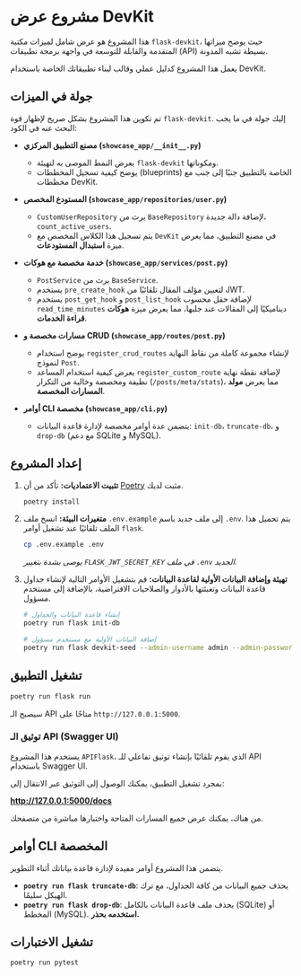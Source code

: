 # مشروع عرض DevKit

هذا المشروع هو عرض شامل لميزات مكتبة `flask-devkit`، حيث يوضح ميزاتها المتقدمة والقابلة للتوسعة في واجهة برمجة تطبيقات (API) بسيطة تشبه المدونة.

يعمل هذا المشروع كدليل عملي وقالب لبناء تطبيقاتك الخاصة باستخدام DevKit.

## جولة في الميزات

تم تكوين هذا المشروع بشكل صريح لإظهار قوة `flask-devkit`. إليك جولة في ما يجب البحث عنه في الكود:

-   **مصنع التطبيق المركزي (`showcase_app/__init__.py`)**
    -   يعرض النمط الموصى به لتهيئة `flask-devkit` ومكوناتها.
    -   يوضح كيفية تسجيل المخططات (blueprints) الخاصة بالتطبيق جنبًا إلى جنب مع مخططات DevKit.

-   **المستودع المخصص (`showcase_app/repositories/user.py`)**
    -   `CustomUserRepository` يرث من `BaseRepository` لإضافة دالة جديدة، `count_active_users`.
    -   يتم تسجيل هذا الكلاس المخصص مع `DevKit` في مصنع التطبيق، مما يعرض ميزة **استبدال المستودعات**.

-   **خدمة مخصصة مع هوكات (`showcase_app/services/post.py`)**
    -   `PostService` يرث من `BaseService`.
    -   يستخدم `pre_create_hook` لتعيين مؤلف المقال تلقائيًا من JWT.
    -   يستخدم `post_get_hook` و `post_list_hook` لإضافة حقل محسوب `read_time_minutes` ديناميكيًا إلى المقالات عند جلبها، مما يعرض ميزة **هوكات قراءة الخدمات**.

-   **مسارات مخصصة و CRUD (`showcase_app/routes/post.py`)**
    -   يوضح استخدام `register_crud_routes` لإنشاء مجموعة كاملة من نقاط النهاية لنموذج `Post`.
    -   يعرض كيفية استخدام المساعد `register_custom_route` لإضافة نقطة نهاية نظيفة ومخصصة وخالية من التكرار (`/posts/meta/stats`)، مما يعرض **مولد المسارات المخصصة**.

-   **أوامر CLI مخصصة (`showcase_app/cli.py`)**
    -   يتضمن عدة أوامر مخصصة لإدارة قاعدة البيانات: `init-db`، `truncate-db`، و `drop-db` (مع دعم SQLite و MySQL).

## إعداد المشروع

1.  **تثبيت الاعتماديات:**
    تأكد من أن [Poetry](https://python-poetry.org/) مثبت لديك.

    ```bash
    poetry install
    ```

2.  **متغيرات البيئة:**
    انسخ ملف `.env.example` إلى ملف جديد باسم `.env`. يتم تحميل هذا الملف تلقائيًا عند تشغيل أوامر `flask`.

    ```bash
    cp .env.example .env
    ```
    *يوصى بشدة بتغيير `FLASK_JWT_SECRET_KEY` في ملف `.env` الجديد.*

3.  **تهيئة وإضافة البيانات الأولية لقاعدة البيانات:**
    قم بتشغيل الأوامر التالية لإنشاء جداول قاعدة البيانات وتعبئتها بالأدوار والصلاحيات الافتراضية، بالإضافة إلى مستخدم مسؤول.

    ```bash
    # إنشاء قاعدة البيانات والجداول
    poetry run flask init-db

    # إضافة البيانات الأولية مع مستخدم مسؤول
    poetry run flask devkit-seed --admin-username admin --admin-password your_chosen_password
    ```

## تشغيل التطبيق

```bash
poetry run flask run
```

سيصبح الـ API متاحًا على `http://127.0.0.1:5000`.

### توثيق الـ API (Swagger UI)

يستخدم هذا المشروع `APIFlask`، الذي يقوم تلقائيًا بإنشاء توثيق تفاعلي للـ API باستخدام Swagger UI.

بمجرد تشغيل التطبيق، يمكنك الوصول إلى التوثيق عبر الانتقال إلى:

**http://127.0.0.1:5000/docs**

من هناك، يمكنك عرض جميع المسارات المتاحة واختبارها مباشرة من متصفحك.

## أوامر CLI المخصصة

يتضمن هذا المشروع أوامر مفيدة لإدارة قاعدة بياناتك أثناء التطوير.

-   **`poetry run flask truncate-db`**: يحذف جميع البيانات من كافة الجداول، مع ترك الهيكل سليمًا.
-   **`poetry run flask drop-db`**: يحذف ملف قاعدة البيانات بالكامل (SQLite) أو المخطط (MySQL). **استخدمه بحذر.**

## تشغيل الاختبارات

```bash
poetry run pytest
```